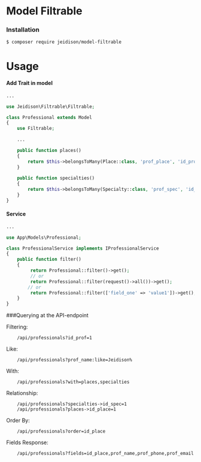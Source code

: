 # Model Filtrable

### Installation

```bash
$ composer require jeidison/model-filtrable
```
# Usage

#### Add Trait in model


```php
...

use Jeidison\Filtrable\Filtrable;

class Professional extends Model
{
    use Filtrable;
    
    ...

    public function places()
    {
        return $this->belongsToMany(Place::class, 'prof_place', 'id_prof', 'id_place');
    }
    
    public function specialties()
    {
        return $this->belongsToMany(Specialty::class, 'prof_spec', 'id_prof', 'id_spec');
    }
}
```

#### Service

```php
...

use App\Models\Professional;

class ProfessionalService implements IProfessionalService
{
    public function filter()
    {
         return Professional::filter()->get();
         // or
         return Professional::filter(request()->all())->get(); 
        // or
         return Professional::filter(['field_one' => 'value1'])->get();     
    }
}
```

###Querying at the API-endpoint

Filtering:

```
    /api/professionals?id_prof=1
```

Like:

```
    /api/professionals?prof_name:like=Jeidison%
```

With:

```
    /api/professionals?with=places,specialties
```

Relationship:

```
    /api/professionals?specialties->id_spec=1
    /api/professionals?places->id_place=1
```

Order By:

```
    /api/professionals?order=id_place
```

Fields Response:

```
    /api/professionals?fields=id_place,prof_name,prof_phone,prof_email
```

